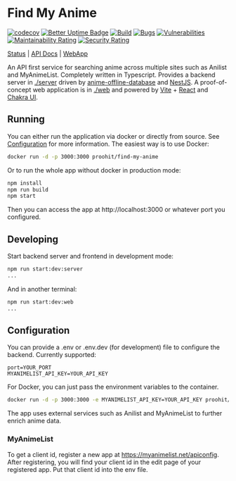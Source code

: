 # Find My Anime

[![codecov](https://codecov.io/gh/proohit/find-my-anime/branch/master/graph/badge.svg?token=MU0FT78BB5)](https://codecov.io/gh/proohit/find-my-anime)
[![Better Uptime Badge](https://betteruptime.com/status-badges/v1/monitor/es3c.svg)](https://status.find-my-anime.dtimur.de)
[![Build](https://github.com/proohit/find-my-anime/actions/workflows/build.yml/badge.svg?branch=master)](https://github.com/proohit/find-my-anime/actions/workflows/build.yml)
[![Bugs](https://sonarcloud.io/api/project_badges/measure?project=proohit_find-my-anime&metric=bugs)](https://sonarcloud.io/summary/new_code?id=proohit_find-my-anime)
[![Vulnerabilities](https://sonarcloud.io/api/project_badges/measure?project=proohit_find-my-anime&metric=vulnerabilities)](https://sonarcloud.io/summary/new_code?id=proohit_find-my-anime)
[![Maintainability Rating](https://sonarcloud.io/api/project_badges/measure?project=proohit_find-my-anime&metric=sqale_rating)](https://sonarcloud.io/summary/new_code?id=proohit_find-my-anime)
[![Security Rating](https://sonarcloud.io/api/project_badges/measure?project=proohit_find-my-anime&metric=security_rating)](https://sonarcloud.io/summary/new_code?id=proohit_find-my-anime)

[Status](https://status.find-my-anime.dtimur.de) | [API Docs](https://find-my-anime.dtimur.de/api/docs) | [WebApp](https://find-my-anime.dtimur.de)

An API first service for searching anime across multiple sites such as Anilist and MyAnimeList. Completely written in Typescript. Provides a backend server in [./server](./server) driven by [anime-offline-database](https://github.com/manami-project/anime-offline-database) and [NestJS](https://nestjs.com/). A proof-of-concept web application is in [./web](./web) and powered by [Vite](https://vitejs.dev/) + [React](https://reactjs.org/) and [Chakra UI](https://chakra-ui.com/).

## Running

You can either run the application via docker or directly from source. See [Configuration](#configuration) for more information.
The easiest way is to use Docker:

```bash
docker run -d -p 3000:3000 proohit/find-my-anime
```

Or to run the whole app without docker in production mode:

```bash
npm install
npm run build
npm start
```

Then you can access the app at http://localhost:3000 or whatever port you configured.

## Developing

Start backend server and frontend in development mode:

```bash
npm run start:dev:server
...
```

And in another terminal:

```bash
npm run start:dev:web
...
```

## Configuration

You can provide a .env or .env.dev (for development) file to configure the backend. Currently supported:

```env
port=YOUR_PORT
MYANIMELIST_API_KEY=YOUR_API_KEY
```

For Docker, you can just pass the environment variables to the container.

```bash
docker run -d -p 3000:3000 -e MYANIMELIST_API_KEY=YOUR_API_KEY proohit/find-my-anime
```

The app uses external services such as Anilist and MyAnimeList to further enrich anime data.

### MyAnimeList

To get a client id, register a new app at https://myanimelist.net/apiconfig. After registering, you will find your client id in the edit page of your registered app. Put that client id into the env file.
